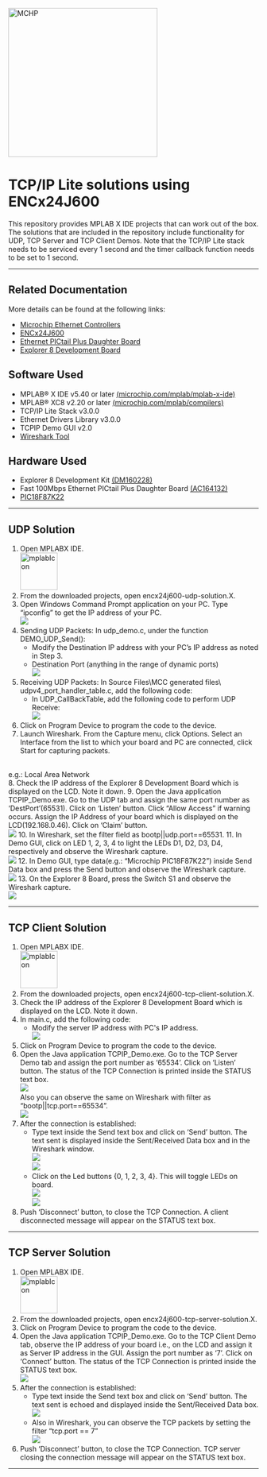 <!-- Please do not change this html logo with link -->
<a href="https://www.microchip.com" rel="nofollow"><img src="images/microchip.png" alt="MCHP" width="300"/></a>

# TCP/IP Lite solutions using ENCx24J600

This repository provides MPLAB X IDE projects that can work out of the box. The solutions that are included in the repository include functionality for UDP, TCP Server and TCP Client Demos. Note that the TCP/IP Lite stack needs to be serviced every 1 second and the timer callback function needs to be set to 1 second.

---

## Related Documentation

More details can be found at the following links:
- [Microchip Ethernet Controllers](https://www.microchip.com/design-centers/ethernet/ethernet-devices/products/ethernet-controllers)
- [ENCx24J600](https://www.microchip.com/wwwproducts/en/en541877)
- [Ethernet PICtail Plus Daughter Board](https://www.microchip.com/DevelopmentTools/ProductDetails/PartNO/AC164132)
- [Explorer 8 Development Board](https://www.microchip.com/promo/explorer-8-development-board)


## Software Used

- MPLAB® X IDE v5.40 or later [(microchip.com/mplab/mplab-x-ide)](http://www.microchip.com/mplab/mplab-x-ide)
- MPLAB® XC8 v2.20 or later [(microchip.com/mplab/compilers)](http://www.microchip.com/mplab/compilers)
- TCP/IP Lite Stack v3.0.0
- Ethernet Drivers Library v3.0.0
- TCPIP Demo GUI v2.0
- [Wireshark Tool](https://www.wireshark.org/)

## Hardware Used

- Explorer 8 Development Kit [(DM160228)](https://www.microchip.com/Developmenttools/ProductDetails/DM160228)
- Fast 100Mbps Ethernet PICtail Plus Daughter Board [(AC164132)](https://www.microchip.com/DevelopmentTools/ProductDetails/PartNO/AC164132)
- [PIC18F87K22](https://www.microchip.com/wwwproducts/en/PIC18F87K22)

---

## UDP Solution

1. Open MPLABX IDE.
<br><img src="images/mplabIcon.png" alt="mplabIcon" width="75"/>
2. From the downloaded projects, open encx24j600-udp-solution.X.
3.	Open Windows Command Prompt application on your PC. Type “ipconfig” to get the IP address of your PC.
<br><img src="images/enc24j600/udpSolution/ipConfig.png">
4.	Sending UDP Packets: In udp_demo.c, under the function DEMO_UDP_Send():
    - Modify the Destination IP address with your PC’s IP address as noted in Step 3.
    - Destination Port (anything in the range of dynamic ports)
    <br><img src="images/enc24j600/udpSolution/destinationPort.png">
5.	Receiving UDP Packets: In Source Files\MCC generated files\ udpv4_port_handler_table.c, add the following code:
    - In UDP_CallBackTable, add the following code to perform UDP Receive:
    <br><img src="images/enc24j600/udpSolution/udpReceive.png">
6.	Click on Program Device to program the code to the device.
7. Launch Wireshark. From the Capture menu, click Options.
Select an Interface from the list to which your board and PC are connected, click Start for capturing packets.
<br>
e.g.: Local Area Network
<br>
8. Check the IP address of the Explorer 8 Development Board which is displayed on the LCD. Note it down.
9.	Open the Java application TCPIP_Demo.exe. Go to the UDP tab and assign the same port number as ‘DestPort’(65531). Click on ‘Listen’ button. Click “Allow Access” if warning occurs. Assign the IP Address of your board which is displayed on the LCD(192.168.0.46). Click on ‘Claim’ button.
<br><img src="images/enc24j600/udpSolution/udpDemoGUI.png">
10.	In Wireshark, set the filter field as bootp||udp.port==65531.
11.	In Demo GUI, click on LED 1, 2, 3, 4 to light the LEDs D1, D2, D3, D4, respectively and observe the Wireshark capture. 
<br><img src="images/enc24j600/udpSolution/udpWiresharkPacket.png">
12.	In Demo GUI, type data(e.g.: “Microchip PIC18F87K22”) inside Send Data box and press the Send button and observe the Wireshark capture.
<br><img src="images/enc24j600/udpSolution/udpWiresharkSend.png">
13.	On the Explorer 8 Board, press the Switch S1 and observe the Wireshark capture. 
<br><img src="images/enc24j600/udpSolution/udpWiresharkReceive.png">

---

## TCP Client Solution

1. Open MPLABX IDE.
<br><img src="images/mplabIcon.png" alt="mplabIcon" width="75"/>
2. From the downloaded projects, open encx24j600-tcp-client-solution.X.
3. Check the IP address of the Explorer 8 Development Board which is displayed on the LCD. Note it down.
4.	In main.c, add the following code:
    - Modify the server IP address with PC's IP address.
<br><img src="images/enc24j600/tcpClientSolution/ipAddress.png">
4.	Click on Program Device to program the code to the device.
5.	Open the Java application TCPIP_Demo.exe. Go to the TCP Server Demo tab and assign the port number as ‘65534’. Click on ‘Listen’ button. The status of the TCP Connection is printed inside the STATUS text box.
<br><img src="images/enc24j600/tcpClientSolution/tcpClientDemoGUI.png">
<br>Also you can observe the same on Wireshark with filter as “bootp||tcp.port==65534”.
<br><img src="images/enc24j600/tcpClientSolution/tcpClientWiresharkPacket.png">
6.	After the connection is established:
    - Type text inside the Send text box and click on ‘Send’ button. The text sent is displayed inside the Sent/Received Data box and in the Wireshark window.
    <br><img src="images/enc24j600/tcpClientSolution/tcpClientDemoSend.png">
    <br><img src="images/enc24j600/tcpClientSolution/tcpClientWiresharkSend.png">
    - Click on the Led buttons {0, 1, 2, 3, 4}. This will toggle LEDs on board.
    <br><img src="images/enc24j600/tcpClientSolution/tcpClientDemoReceive.png">
    <br><img src="images/enc24j600/tcpClientSolution/tcpClientWiresharkReceive.png">
7.	Push ‘Disconnect’ button, to close the TCP Connection. A client disconnected message will appear on the STATUS text box.  

---

## TCP Server Solution

1. Open MPLABX IDE.
<br><img src="images/mplabIcon.png" alt="mplabIcon" width="75"/>
2. From the downloaded projects, open encx24j600-tcp-server-solution.X.
3.	Click on Program Device to program the code to the device.
4.	Open the Java application TCPIP_Demo.exe. Go to the TCP Client Demo tab, observe the IP address of your board i.e., on the LCD and assign it as Server IP address in the GUI. Assign the port number as ‘7’. Click on ‘Connect’ button. The status of the TCP Connection is printed inside the STATUS text box.
<br><img src="images/enc24j600/tcpServerSolution/tcpServerDemoGUI.png">
5.	After the connection is established:
    - Type text inside the Send text box and click on ‘Send’ button. The text sent is echoed and displayed inside the Sent/Received Data box.
    <br><img src="images/enc24j600/tcpServerSolution/tcpServerDemoSend.png">
    - Also in Wireshark, you can observe the TCP packets by setting the filter “tcp.port == 7” 
    <br><img src="images/enc24j600/tcpServerSolution/tcpServerWiresharkSend.png">
6.	Push ‘Disconnect’ button, to close the TCP Connection. TCP server closing the connection message will appear on the STATUS text box.

---